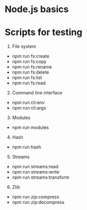 # Node.js basics

# Scripts for testing

1) File system
  - npm run fs:create
  - npm run fs:copy
  - npm run fs:rename
  - npm run fs:delete
  - npm run fs:list
  - npm run  fs:read

2) Command line interface
  - npm run cli:env
  - npm run cli:args

3) Modules
  - npm run modules

4) Hash
  - npm run hash

5) Streams
  - npm run streams:read
  - npm run streams:write
  - npm run streams:transform

6) Zlib
  - npm run zip:compress
  - npm run zip:decompress


